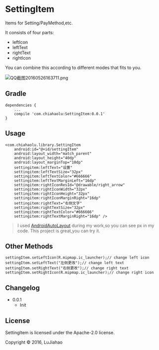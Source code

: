 # SettingItem
Items for Setting/PayMethod,etc.

It consists of four parts:

- leftIcon
- leftText
- rightText
- rightIcon

You can combine this according to different modes that fits to you.

![QQ截图20160526163711.png](https://ooo.0o0.ooo/2016/05/26/5746ba4b40cc6.png)
## Gradle
	dependencies {
	    ...
	    compile 'com.chiahaolu:SettingItem:0.0.1'
	}

## Usage
    
	<com.chiahaolu.library.SettingItem
        android:id="@+id/settingItem"
        android:layout_width="match_parent"
        android:layout_height="40dp"
        android:layout_marginTop="10dp"
        settingitem:leftText="设置"
        settingitem:leftTextSize="32px"
        settingitem:leftTextColor="#666666"
        settingitem:leftTextMarginLeft="16dp"
        settingitem:rightIconResId="@drawable/right_arrow"
        settingitem:rightIconWidth="32px"
        settingitem:rightIconHeight="32px"
        settingitem:rightIconMarginRight="16dp"
        settingitem:rightText="右侧文字"
        settingitem:rightTextSize="32px"
        settingitem:rightTextColor="#666666"
        settingitem:rightTextMarginRight="16dp" />
> I used [AndroidAutoLayout](https://github.com/hongyangAndroid/AndroidAutoLayout) during my work,so you can see px in my code.
> This project is great,you can try it.

## Other Methods
	settingItem.setLeftIcon(R.mipmap.ic_launcher);// change left icon
	settingItem.setLeftText("左侧更改");// change left text
	settingItem.setRightText("右侧更改");// change right text
	settingItem.setRightIcon(R.mipmap.ic_launcher);// change right icon
## Changelog
* 0.0.1
	* Init

## License
SettingItem is licensed under the Apache-2.0 license.

Copyright © 2016, LuJiahao

